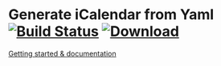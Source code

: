 # Generate iCalendar from Yaml [![Build Status](https://travis-ci.org/Heapy/yml-ical.svg?branch=master)](https://travis-ci.org/Heapy/yml-ical) [ ![Download](https://api.bintray.com/packages/heapy/heap/yml-ical/images/download.svg) ](https://bintray.com/heapy/heap/yml-ical/_latestVersion) 

[Getting started & documentation](https://heapy.github.io/yml-ical/)